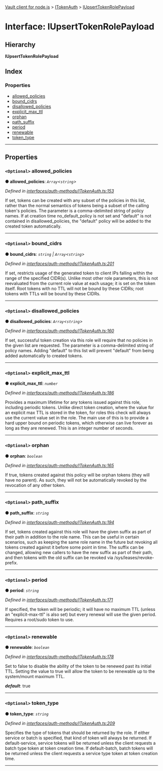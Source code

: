 [Vault client for node.js](../README.md) > [ITokenAuth](../modules/itokenauth.md) > [IUpsertTokenRolePayload](../interfaces/itokenauth.iupserttokenrolepayload.md)

# Interface: IUpsertTokenRolePayload

## Hierarchy

**IUpsertTokenRolePayload**

## Index

### Properties

* [allowed_policies](itokenauth.iupserttokenrolepayload.md#allowed_policies)
* [bound_cidrs](itokenauth.iupserttokenrolepayload.md#bound_cidrs)
* [disallowed_policies](itokenauth.iupserttokenrolepayload.md#disallowed_policies)
* [explicit_max_ttl](itokenauth.iupserttokenrolepayload.md#explicit_max_ttl)
* [orphan](itokenauth.iupserttokenrolepayload.md#orphan)
* [path_suffix](itokenauth.iupserttokenrolepayload.md#path_suffix)
* [period](itokenauth.iupserttokenrolepayload.md#period)
* [renewable](itokenauth.iupserttokenrolepayload.md#renewable)
* [token_type](itokenauth.iupserttokenrolepayload.md#token_type)

---

## Properties

<a id="allowed_policies"></a>

### `<Optional>` allowed_policies

**● allowed_policies**: *`Array`<`string`>*

*Defined in [interfaces/auth-methods/ITokenAuth.ts:153](https://github.com/theogravity/vault-tacular/blob/560d138/src/interfaces/auth-methods/ITokenAuth.ts#L153)*

If set, tokens can be created with any subset of the policies in this list, rather than the normal semantics of tokens being a subset of the calling token's policies. The parameter is a comma-delimited string of policy names. If at creation time no\_default\_policy is not set and "default" is not contained in disallowed\_policies, the "default" policy will be added to the created token automatically.

___
<a id="bound_cidrs"></a>

### `<Optional>` bound_cidrs

**● bound_cidrs**: *`string` \| `Array`<`string`>*

*Defined in [interfaces/auth-methods/ITokenAuth.ts:201](https://github.com/theogravity/vault-tacular/blob/560d138/src/interfaces/auth-methods/ITokenAuth.ts#L201)*

If set, restricts usage of the generated token to client IPs falling within the range of the specified CIDR(s). Unlike most other role parameters, this is not reevaluated from the current role value at each usage; it is set on the token itself. Root tokens with no TTL will not be bound by these CIDRs; root tokens with TTLs will be bound by these CIDRs.

___
<a id="disallowed_policies"></a>

### `<Optional>` disallowed_policies

**● disallowed_policies**: *`Array`<`string`>*

*Defined in [interfaces/auth-methods/ITokenAuth.ts:160](https://github.com/theogravity/vault-tacular/blob/560d138/src/interfaces/auth-methods/ITokenAuth.ts#L160)*

If set, successful token creation via this role will require that no policies in the given list are requested. The parameter is a comma-delimited string of policy names. Adding "default" to this list will prevent "default" from being added automatically to created tokens.

___
<a id="explicit_max_ttl"></a>

### `<Optional>` explicit_max_ttl

**● explicit_max_ttl**: *`number`*

*Defined in [interfaces/auth-methods/ITokenAuth.ts:186](https://github.com/theogravity/vault-tacular/blob/560d138/src/interfaces/auth-methods/ITokenAuth.ts#L186)*

Provides a maximum lifetime for any tokens issued against this role, including periodic tokens. Unlike direct token creation, where the value for an explicit max TTL is stored in the token, for roles this check will always use the current value set in the role. The main use of this is to provide a hard upper bound on periodic tokens, which otherwise can live forever as long as they are renewed. This is an integer number of seconds.

___
<a id="orphan"></a>

### `<Optional>` orphan

**● orphan**: *`boolean`*

*Defined in [interfaces/auth-methods/ITokenAuth.ts:165](https://github.com/theogravity/vault-tacular/blob/560d138/src/interfaces/auth-methods/ITokenAuth.ts#L165)*

If true, tokens created against this policy will be orphan tokens (they will have no parent). As such, they will not be automatically revoked by the revocation of any other token.

___
<a id="path_suffix"></a>

### `<Optional>` path_suffix

**● path_suffix**: *`string`*

*Defined in [interfaces/auth-methods/ITokenAuth.ts:194](https://github.com/theogravity/vault-tacular/blob/560d138/src/interfaces/auth-methods/ITokenAuth.ts#L194)*

If set, tokens created against this role will have the given suffix as part of their path in addition to the role name. This can be useful in certain scenarios, such as keeping the same role name in the future but revoking all tokens created against it before some point in time. The suffix can be changed, allowing new callers to have the new suffix as part of their path, and then tokens with the old suffix can be revoked via /sys/leases/revoke-prefix.

___
<a id="period"></a>

### `<Optional>` period

**● period**: *`string`*

*Defined in [interfaces/auth-methods/ITokenAuth.ts:171](https://github.com/theogravity/vault-tacular/blob/560d138/src/interfaces/auth-methods/ITokenAuth.ts#L171)*

If specified, the token will be periodic; it will have no maximum TTL (unless an "explicit-max-ttl" is also set) but every renewal will use the given period. Requires a root/sudo token to use.

___
<a id="renewable"></a>

### `<Optional>` renewable

**● renewable**: *`boolean`*

*Defined in [interfaces/auth-methods/ITokenAuth.ts:178](https://github.com/theogravity/vault-tacular/blob/560d138/src/interfaces/auth-methods/ITokenAuth.ts#L178)*

Set to false to disable the ability of the token to be renewed past its initial TTL. Setting the value to true will allow the token to be renewable up to the system/mount maximum TTL.

*__default__*: true

___
<a id="token_type"></a>

### `<Optional>` token_type

**● token_type**: *`string`*

*Defined in [interfaces/auth-methods/ITokenAuth.ts:209](https://github.com/theogravity/vault-tacular/blob/560d138/src/interfaces/auth-methods/ITokenAuth.ts#L209)*

Specifies the type of tokens that should be returned by the role. If either service or batch is specified, that kind of token will always be returned. If default-service, service tokens will be returned unless the client requests a batch type token at token creation time. If default-batch, batch tokens will be returned unless the client requests a service type token at token creation time.

___

